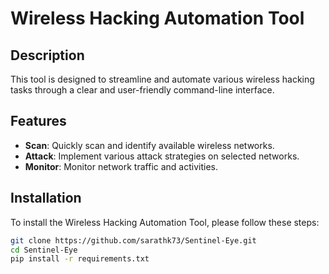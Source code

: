 # Wireless Hacking Automation Tool

## Description
This tool is designed to streamline and automate various wireless hacking tasks through a clear and user-friendly command-line interface.

## Features
- **Scan**: Quickly scan and identify available wireless networks.
- **Attack**: Implement various attack strategies on selected networks.
- **Monitor**: Monitor network traffic and activities.

## Installation

To install the Wireless Hacking Automation Tool, please follow these steps:

```bash
git clone https://github.com/sarathk73/Sentinel-Eye.git
cd Sentinel-Eye
pip install -r requirements.txt
